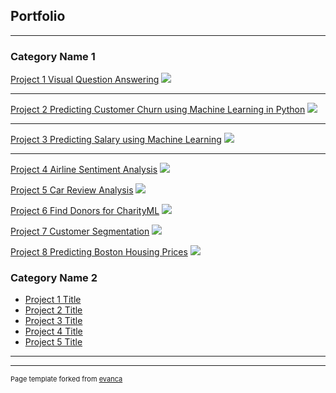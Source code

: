 ## Portfolio

---

### Category Name 1 

[Project 1 Visual Question Answering](/sample_page)
<img src="images/dummy_thumbnail.jpg?raw=true"/>

---
[Project 2 Predicting Customer Churn using Machine Learning in Python](/pdf/sample_presentation.pdf)
<img src="images/dummy_thumbnail.jpg?raw=true"/>

---
[Project 3 Predicting Salary using Machine Learning](http://example.com/)
<img src="images/dummy_thumbnail.jpg?raw=true"/>

---
[Project 4 Airline Sentiment Analysis](http://example.com/)
<img src="images/dummy_thumbnail.jpg?raw=true"/>

[Project 5 Car Review Analysis](http://example.com/)
<img src="images/dummy_thumbnail.jpg?raw=true"/>



[Project 6 Find Donors for CharityML](http://example.com/)
<img src="images/dummy_thumbnail.jpg?raw=true"/>



[Project 7 Customer Segmentation](http://example.com/)
<img src="images/dummy_thumbnail.jpg?raw=true"/>


[Project 8 Predicting Boston Housing Prices](http://example.com/)
<img src="images/dummy_thumbnail.jpg?raw=true"/>



### Category Name 2

- [Project 1 Title](http://example.com/)
- [Project 2 Title](http://example.com/)
- [Project 3 Title](http://example.com/)
- [Project 4 Title](http://example.com/)
- [Project 5 Title](http://example.com/)

---




---
<p style="font-size:11px">Page template forked from <a href="https://github.com/evanca/quick-portfolio">evanca</a></p>
<!-- Remove above link if you don't want to attibute -->
